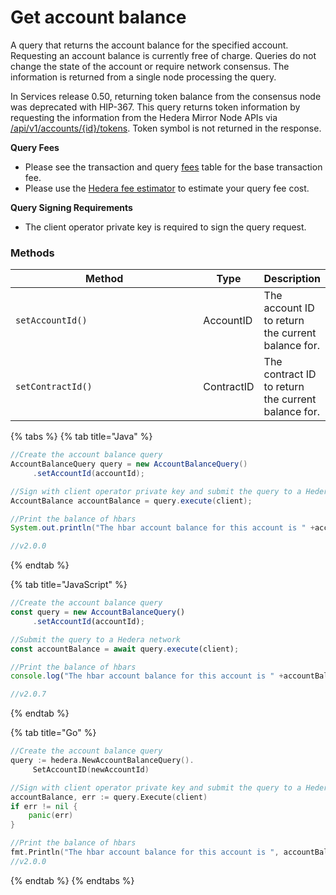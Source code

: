 # Get account balance

A query that returns the account balance for the specified account. Requesting an account balance is currently free of charge. Queries do not change the state of the account or require network consensus. The information is returned from a single node processing the query.

In Services release 0.50, returning token balance from the consensus node was deprecated with HIP-367. This query returns token information by requesting the information from the Hedera Mirror Node APIs via [/api/v1/accounts/{id}/tokens](https://mainnet-public.mirrornode.hedera.com/api/v1/docs/#/accounts/listTokenRelationshipByAccountId). Token symbol is not returned in the response.

**Query Fees**

- Please see the transaction and query [fees](../../../networks/mainnet/fees/#transaction-and-query-fees) table for the base transaction fee.
- Please use the [Hedera fee estimator](https://hedera.com/fees) to estimate your query fee cost.

**Query Signing Requirements**

- The client operator private key is required to sign the query request.

### Methods

<table><thead><tr><th width="322.3333333333333">Method</th><th>Type</th><th>Description</th></tr></thead><tbody><tr><td><code>setAccountId(<accountId>)</code></td><td>AccountID</td><td>The account ID to return the current balance for.</td></tr><tr><td><code>setContractId(<contractId>)</code></td><td>ContractID</td><td>The contract ID to return the current balance for.</td></tr></tbody></table>

{% tabs %}
{% tab title="Java" %}

```java
//Create the account balance query
AccountBalanceQuery query = new AccountBalanceQuery()
     .setAccountId(accountId);

//Sign with client operator private key and submit the query to a Hedera network
AccountBalance accountBalance = query.execute(client);

//Print the balance of hbars
System.out.println("The hbar account balance for this account is " +accountBalance.hbars);

//v2.0.0
```

{% endtab %}

{% tab title="JavaScript" %}

```javascript
//Create the account balance query
const query = new AccountBalanceQuery()
     .setAccountId(accountId);

//Submit the query to a Hedera network
const accountBalance = await query.execute(client);

//Print the balance of hbars
console.log("The hbar account balance for this account is " +accountBalance.hbars);

//v2.0.7
```

{% endtab %}

{% tab title="Go" %}

```go
//Create the account balance query
query := hedera.NewAccountBalanceQuery().
     SetAccountID(newAccountId)

//Sign with client operator private key and submit the query to a Hedera network
accountBalance, err := query.Execute(client)
if err != nil {
    panic(err)
}

//Print the balance of hbars
fmt.Println("The hbar account balance for this account is ", accountBalance.Hbars.String())
//v2.0.0
```

{% endtab %}
{% endtabs %}
